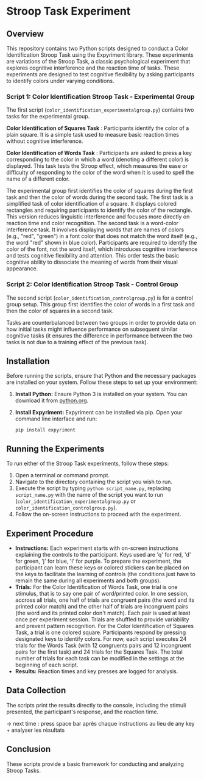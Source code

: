 # Stroop Task Experiment 

## Overview

This repository contains two Python scripts designed to conduct a Color Identification Stroop Task using the Expyriment library. These experiments are variations of the Stroop Task, a classic psychological experiment that explores cognitive interference and the reaction time of tasks. These experiments are designed to test cognitive flexibility by asking participants to identify colors under varying conditions.

### Script 1: Color Identification Stroop Task - Experimental Group

The first script (`color_identification_experimentalgroup.py`) contains two tasks for the experimental group. 

**Color Identification of Squares Task** : Participants identify the color of a plain square. It is a simple task used to measure basic reaction times without cognitive interference.

**Color Identification of Words Task** : Participants are asked to press a key corresponding to the color in which a word (denoting a different color) is displayed. This task tests the Stroop effect, which measures the ease or difficulty of responding to the color of the word when it is used to spell the name of a different color.

The experimental group first identifies the color of squares during the first task and then the color of words during the second task. 
The first task is a simplified task of color identification of a square. It displays colored rectangles and requiring participants to identify the color of the rectangle. This version reduces linguistic interference and focuses more directly on reaction time and color recognition.
The second task is a word-color interference task. It involves displaying words that are names of colors (e.g., "red", "green") in a font color that does not match the word itself (e.g., the word "red" shown in blue color). Participants are required to identify the color of the font, not the word itself, which introduces cognitive interference and tests cognitive flexibility and attention. This order tests the basic cognitive ability to dissociate the meaning of words from their visual appearance.

### Script 2: Color Identification Stroop Task - Control Group

The second script (`color_identification_controlgroup.py`) is for a control group setup. This group first identifies the color of words in a first task and then the color of squares in a second task. 

Tasks are counterbalanced between two groups in order to provide data on how initial tasks might influence performance on subsequent similar cognitive tasks (it ensures the difference in performance between the two tasks is not due to a training effect of the previous task). 

## Installation

Before running the scripts, ensure that Python and the necessary packages are installed on your system. Follow these steps to set up your environment:

1. **Install Python:**
   Ensure Python 3 is installed on your system. You can download it from [python.org](https://www.python.org/downloads/).

2. **Install Expyriment:**
   Expyriment can be installed via pip. Open your command line interface and run:

   `pip install expyriment`
   
## Running the Experiments

To run either of the Stroop Task experiments, follow these steps:

1. Open a terminal or command prompt.
2. Navigate to the directory containing the script you wish to run.
3. Execute the script by typing `python script_name.py`, replacing `script_name.py` with the name of the script you want to run (`color_identification_experimentalgroup.py` or `color_identification_controlgroup.py`).
4. Follow the on-screen instructions to proceed with the experiment.

## Experiment Procedure

- **Instructions:** Each experiment starts with on-screen instructions explaining the controls to the participant. Keys used are 'q' for red, 'd' for green, 'j' for blue, 'l' for purple. To prepare the experiment, the participant can learn these keys or colored stickers can be placed on the keys to facilitate the learning of controls (the conditions just have to remain the same during all experiments and both groups). 
- **Trials:** For the Color Identification of Words Task, one trial is one stimulus, that is to say one pair of word/printed color. In one session, accross all trials, one half of trials are congruent pairs (the word and its printed color match) and the other half of trials are incongruent pairs (the word and its printed color don't match). Each pair is used at least once per experiment session. Trials are shuffled to provide variability and prevent pattern recognition. For the Color Identification of Squares Task, a trial is one colored square. Participants respond by pressing designated keys to identify colors. For now, each script executes 24 trials for the Words Task (with 12 congruents pairs and 12 incongruent pairs for the first task) and 24 trials for the Squares Task. The total number of trials for each task can be modified in the settings at the beginning of each script. 
- **Results:** Reaction times and key presses are logged for analysis.

## Data Collection

The scripts print the results directly to the console, including the stimuli presented, the participant's response, and the reaction time. 

-> next time : press space bar après chaque instructions au lieu de any key + analyser les résultats 

## Conclusion

These scripts provide a basic framework for conducting and analyzing Stroop Tasks. 


